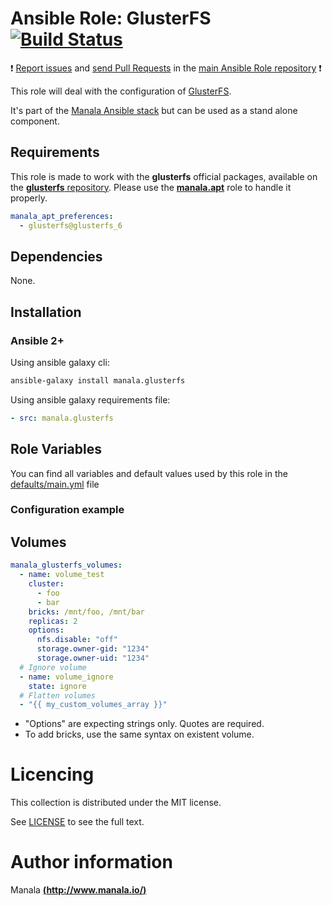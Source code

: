 # Ansible Role: GlusterFS [![Build Status](https://travis-ci.org/manala/ansible-role-glusterfs.svg?branch=master)](https://travis-ci.org/manala/ansible-role-glusterfs)

:exclamation: [Report issues](https://github.com/manala/ansible-roles/issues) and [send Pull Requests](https://github.com/manala/ansible-roles/pulls) in the [main Ansible Role repository](https://github.com/manala/ansible-roles) :exclamation:

This role will deal with the configuration of [GlusterFS](https://www.gluster.org/).

It's part of the [Manala Ansible stack](http://www.manala.io) but can be used as a stand alone component.

## Requirements

This role is made to work with the __glusterfs__ official packages, available on the [__glusterfs__ repository](https://download.gluster.org/pub/gluster/glusterfs). Please use the [**manala.apt**](https://galaxy.ansible.com/manala/apt/) role to handle it properly.

```yaml
manala_apt_preferences:
  - glusterfs@glusterfs_6
```

## Dependencies

None.

## Installation

### Ansible 2+

Using ansible galaxy cli:

```bash
ansible-galaxy install manala.glusterfs
```

Using ansible galaxy requirements file:

```yaml
- src: manala.glusterfs
```

## Role Variables

You can find all variables and default values used by this role in the [defaults/main.yml](./defaults/main.yml) file

### Configuration example

## Volumes

```yaml
manala_glusterfs_volumes:
  - name: volume_test
    cluster:
      - foo
      - bar
    bricks: /mnt/foo, /mnt/bar
    replicas: 2
    options:
      nfs.disable: "off"
      storage.owner-gid: "1234"
      storage.owner-uid: "1234"
  # Ignore volume
  - name: volume_ignore
    state: ignore
  # Flatten volumes
  - "{{ my_custom_volumes_array }}"
```

- "Options" are expecting strings only. Quotes are required.
- To add bricks, use the same syntax on existent volume.

# Licencing

This collection is distributed under the MIT license.

See [LICENSE](https://opensource.org/licenses/MIT) to see the full text.

# Author information

Manala [**(http://www.manala.io/)**](http://www.manala.io)
